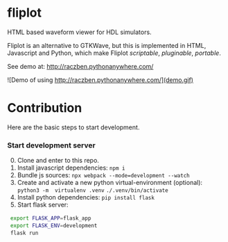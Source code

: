 # fliplot
HTML based waveform viewer for HDL simulators.

Fliplot is an alternative to GTKWave, but this is implemented in HTML, Javascript and Python, which
make Fliplot *scriptable*, *pluginable*, *portable*.

See demo at: http://raczben.pythonanywhere.com/

![Demo of using http://raczben.pythonanywhere.com/](demo.gif)

# Contribution

Here are the basic steps to start development.

### Start development server

 0. Clone and enter to this repo.
 1. Install javascript dependencies: `npm i`
 2. Bundle js sources: `npx webpack --mode=development --watch` 
 3. Create and activate a new python virtual-environment (optional): `python3 -m  virtualenv .venv` `./.venv/bin/activate`
 4. Install python dependencies: `pip install flask`
 5. Start flask server:
    
```bash
 export FLASK_APP=flask_app
 export FLASK_ENV=development
 flask run 
```
